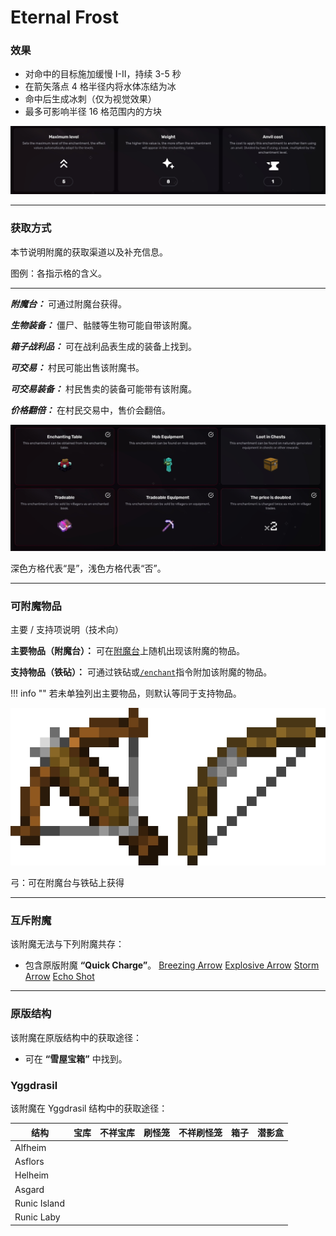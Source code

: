 # Eternal Frost
### 效果
*   对命中的目标施加缓慢 I-II，持续 3-5 秒
*   在箭矢落点 4 格半径内将水体冻结为冰
*   命中后生成冰刺（仅为视觉效果）
*   最多可影响半径 16 格范围内的方块

![](/images/voxel/enchantment/bow-enchantment/image_1756618448567_614.png)

* * *

### 获取方式

本节说明附魔的获取渠道以及补充信息。

图例：各指示格的含义。[](#legend-explanations-of-each-box)

* * *

_**附魔台：**_ 可通过附魔台获得。

_**生物装备：**_ 僵尸、骷髅等生物可能自带该附魔。

_**箱子战利品：**_ 可在战利品表生成的装备上找到。

_**可交易：**_ 村民可能出售该附魔书。

_**可交易装备：**_ 村民售卖的装备可能带有该附魔。

_**价格翻倍：**_ 在村民交易中，售价会翻倍。

![](/images/voxel/enchantment/bow-enchantment/image_1756618448567_161.png)

深色方格代表“是”，浅色方格代表“否”。

* * *

### 可附魔物品
主要 / 支持项说明（技术向）[](#explanation-primary-supported-technical)

**主要物品（附魔台）：** 可在[附魔台](https://minecraft.wiki/w/Enchanting_table)上随机出现该附魔的物品。

**支持物品（铁砧）：** 可通过铁砧或[`/enchant`](https://minecraft.wiki/w/Commands/enchant)指令附加该附魔的物品。

!!! info ""
    若未单独列出主要物品，则默认等同于支持物品。

![](/images/voxel/enchantment/bow-enchantment/image_1756618448567_242.png)

弓：可在附魔台与铁砧上获得

* * *

### 互斥附魔

该附魔无法与下列附魔共存：

*   包含原版附魔 **“Quick Charge”**。
[Breezing Arrow](/external/neoenchants/enchantment/bow-enchantment/breezing-arrow) [Explosive Arrow](/external/neoenchants/enchantment/bow-enchantment/explosive-arrow) [Storm Arrow](/external/neoenchants/enchantment/bow-enchantment/storm-arrow) [Echo Shot](/external/neoenchants/enchantment/bow-enchantment/echo-shot)

* * *

### 原版结构

该附魔在原版结构中的获取途径：

*   可在 **“雪屋宝箱”** 中找到。

### Yggdrasil

该附魔在 Yggdrasil 结构中的获取途径：

| 结构 | 宝库 | 不祥宝库 | 刷怪笼 | 不祥刷怪笼 | 箱子 | 潜影盒 |
| --- | --- | --- | --- | --- | --- | --- |
| Alfheim |  |  |  |  |  |  |
| Asflors |  |  |  |  |  |  |
| Helheim |  |  |  |  |  |  |
| Asgard |  |  |  |  |  |  |
| Runic Island |  |  |  |  |  |  |
| Runic Laby |  |  |  |  |  |  |
